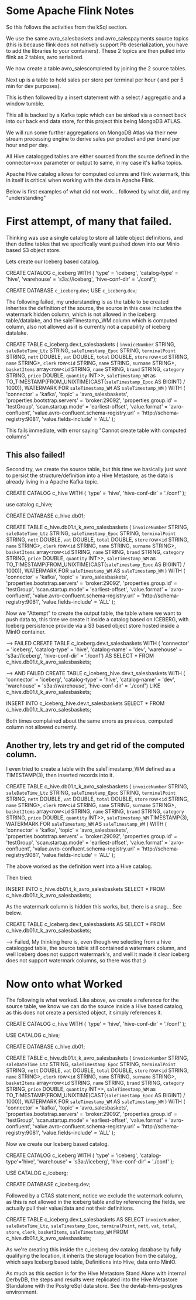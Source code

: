 # Some Apache Flink Notes

So this follows the activities from the kSql section.

We use the same avro_salesbaskets and avro_salespayments source topics (this is because flink does not natively support Pb deserialization, you have to add the libraries to your containers). These 2 topics are then pulled into flink as 2 tables, avro serialized. 

We now create a table avro_salescompleted by joining the 2 source tables. 

Next up is a table to hold sales per store per terminal per hour ( and per 5 min for dev purposes).

This is then followed by a insert statement with a select / aggregatio and a window tumble.

This all is backed by a Kafka topic which can be sinked via a connect back into our back end data store, for this project this being MongoDB ATLAS.

We will run some further aggregations on MongoDB Atlas via their new stream processing engine to derive sales per product and per brand per hour and per day.

All Hive catalogged tables are either sourced from the source defined in the connector=xxx parameter or output to same, in my case it's kafka topics.

Apache Hive catalog allows for computed columns and flink watermark, this in itself is critical when working with the data in Apache Flink.

Below is first examples of what did not work... followed by what did, and my "understanding"

# First attempt, of many that failed.

Thinking was use a single catalog to store all table object definitions, and then define tables that we specifically want pushed down into our Minio based S3 object store.

Lets create our Iceberg based catalog.

CREATE CATALOG c_iceberg WITH (
        'type'          = 'iceberg',
        'catalog-type'  = 'hive',
        'warehouse'     = 's3a://iceberg',
        'hive-conf-dir' = './conf');

CREATE DATABASE `c_iceberg`.`dev`;
USE `c_iceberg`.`dev`;


The following failed, my understanding is as the table to be created inherites the definition of the source, the source in this case includes the watermark hidden column, which is not allowed in the iceberg table/datalake, and the saleTimestamp_WM column which is computed column, also not allowed as it is currently not a capability of iceberg datalake.

CREATE TABLE c_iceberg.dev.t_salesbaskets (
    `invoiceNumber` STRING,
    `saleDateTime_Ltz` STRING,
    `saleTimestamp_Epoc` STRING,
    `terminalPoint` STRING,
    `nett` DOUBLE,
    `vat` DOUBLE,
    `total` DOUBLE,
    `store` row<`id` STRING, `name` STRING>,
    `clerk` row<`id` STRING, `name` STRING, `surname` STRING>,
    `basketItems` array<row<`id` STRING, `name` STRING, `brand` STRING, `category` STRING, `price` DOUBLE, `quantity` INT>>,
    `saleTimestamp_WM` as TO_TIMESTAMP(FROM_UNIXTIME(CAST(`saleTimestamp_Epoc` AS BIGINT) / 1000)),
    WATERMARK FOR `saleTimestamp_WM` AS `saleTimestamp_WM`
) WITH (
    'connector' = 'kafka',
    'topic' = 'avro_salesbaskets',
    'properties.bootstrap.servers' = 'broker:29092',
    'properties.group.id' = 'testGroup',
    'scan.startup.mode' = 'earliest-offset',
    'value.format' = 'avro-confluent',
    'value.avro-confluent.schema-registry.url' = 'http://schema-registry:9081',
    'value.fields-include' = 'ALL'
);

This fails immediate, with error saying "Cannot create table with computed columns"

## This also failed!

Second try, we create the source table, but this time we basically just want to persist the structure/definition into a Hive Metastore, as the data is already living in a Apache Kafka topic.

CREATE CATALOG c_hive WITH (
        'type' = 'hive',
        'hive-conf-dir' = './conf'
);

use catalog c_hive;

CREATE DATABASE c_hive.db01;

CREATE TABLE c_hive.db01.t_k_avro_salesbaskets (
    `invoiceNumber` STRING,
    `saleDateTime_Ltz` STRING,
    `saleTimestamp_Epoc` STRING,
    `terminalPoint` STRING,
    `nett` DOUBLE,
    `vat` DOUBLE,
    `total` DOUBLE,
    `store` row<`id` STRING, `name` STRING>,
    `clerk` row<`id` STRING, `name` STRING, `surname` STRING>,
    `basketItems` array<row<`id` STRING, `name` STRING, `brand` STRING, `category` STRING, `price` DOUBLE, `quantity` INT>>,
    `saleTimestamp_WM` as TO_TIMESTAMP(FROM_UNIXTIME(CAST(`saleTimestamp_Epoc` AS BIGINT) / 1000)),
    WATERMARK FOR `saleTimestamp_WM` AS `saleTimestamp_WM`
) WITH (
    'connector' = 'kafka',
    'topic' = 'avro_salesbaskets',
    'properties.bootstrap.servers' = 'broker:29092',
    'properties.group.id' = 'testGroup',
    'scan.startup.mode' = 'earliest-offset',
    'value.format' = 'avro-confluent',
    'value.avro-confluent.schema-registry.url' = 'http://schema-registry:9081',
    'value.fields-include' = 'ALL'
);

Now we "Attempt" to create the output table, the table where we want to push data to, this time we create it inside a catalog based on ICEBERG, with Iceberg persistence provide via a S3 based object store hosted inside a MinIO container.

--> FAILED
CREATE TABLE c_iceberg.dev.t_salesbaskets WITH (
	  'connector'     = 'iceberg',
	  'catalog-type'  = 'hive',
	  'catalog-name'  = 'dev',
	  'warehouse'     = 's3a://iceberg',
	  'hive-conf-dir' = './conf')
  AS SELECT * FROM c_hive.db01.t_k_avro_salesbaskets;

--> AND FAILED
CREATE TABLE c_iceberg_hive.dev.t_salesbaskets WITH (
	  'connector'     = 'iceberg',
	  'catalog-type'  = 'hive',
	  'catalog-name'  = 'dev',
	  'warehouse'     = 's3a://warehouse',
	  'hive-conf-dir' = './conf')
  LIKE c_hive.db01.t_k_avro_salesbaskets;

INSERT INTO c_iceberg_hive.dev.t_salesbaskets
SELECT * FROM c_hive.db01.t_k_avro_salesbaskets;

Both times complained about the same errors as previous, computed column not allowed currently.

## Another try, lets try and get rid of the computed column.

I even tried to create a table with the saleTimestamp_WM defined as a TIMESTAMP(3), then inserted records into it.

CREATE TABLE c_hive.db01.t_k_avro_salesbaskets (
    `invoiceNumber` STRING,
    `saleDateTime_Ltz` STRING,
    `saleTimestamp_Epoc` STRING,
    `terminalPoint` STRING,
    `nett` DOUBLE,
    `vat` DOUBLE,
    `total` DOUBLE,
    `store` row<`id` STRING, `name` STRING>,
    `clerk` row<`id` STRING, `name` STRING, `surname` STRING>,
    `basketItems` array<row<`id` STRING, `name` STRING, `brand` STRING, `category` STRING, `price` DOUBLE, `quantity` INT>>,
    `saleTimestamp_WM` TIMESTAMP(3),
    WATERMARK FOR `saleTimestamp_WM` AS `saleTimestamp_WM`
) WITH (
    'connector' = 'kafka',
    'topic' = 'avro_salesbaskets',
    'properties.bootstrap.servers' = 'broker:29092',
    'properties.group.id' = 'testGroup',
    'scan.startup.mode' = 'earliest-offset',
    'value.format' = 'avro-confluent',
    'value.avro-confluent.schema-registry.url' = 'http://schema-registry:9081',
    'value.fields-include' = 'ALL'
);

The above worked as the definition went into a Hive catalog.

Then tried:

INSERT INTO c_hive.db01.t_k_avro_salesbaskets
SELECT * FROM c_hive.db01.t_k_avro_salesbaskets;

As the watermark column is hidden this works, but, there is a snag... See below.

CREATE TABLE c_iceberg.dev.t_salesbaskets AS
  SELECT * FROM c_hive.db01.t_k_avro_salesbaskets;


--> Failed, My thinking here is, even though we selecting from a hive catalogged table, the source table still contained a watermark column, and well Iceberg does not support watermark's, and well it made it clear iceberg does not support watermark columns, so there was that ;)


# Now onto what Worked

The following is what worked. Like above, we create a reference for the source table, we know we can do the source inside a Hive based catalog, as this does not create a persisted object, it simply references it.

CREATE CATALOG c_hive WITH (
        'type' = 'hive',
        'hive-conf-dir' = './conf'
);

USE CATALOG c_hive;

CREATE DATABASE c_hive.db01;

CREATE TABLE c_hive.db01.t_k_avro_salesbaskets (
    `invoiceNumber` STRING,
    `saleDateTime_Ltz` STRING,
    `saleTimestamp_Epoc` STRING,
    `terminalPoint` STRING,
    `nett` DOUBLE,
    `vat` DOUBLE,
    `total` DOUBLE,
    `store` row<`id` STRING, `name` STRING>,
    `clerk` row<`id` STRING, `name` STRING, `surname` STRING>,
    `basketItems` array<row<`id` STRING, `name` STRING, `brand` STRING, `category` STRING, `price` DOUBLE, `quantity` INT>>,
    `saleTimestamp_WM` as TO_TIMESTAMP(FROM_UNIXTIME(CAST(`saleTimestamp_Epoc` AS BIGINT) / 1000)),
    WATERMARK FOR `saleTimestamp_WM` AS `saleTimestamp_WM`
) WITH (
    'connector' = 'kafka',
    'topic' = 'avro_salesbaskets',
    'properties.bootstrap.servers' = 'broker:29092',
    'properties.group.id' = 'testGroup',
    'scan.startup.mode' = 'earliest-offset',
    'value.format' = 'avro-confluent',
    'value.avro-confluent.schema-registry.url' = 'http://schema-registry:9081',
    'value.fields-include' = 'ALL'
);

Now we create our Iceberg based catalog.

CREATE CATALOG c_iceberg WITH (
       'type' = 'iceberg',
       'catalog-type'='hive',
       'warehouse' = 's3a://iceberg',
       'hive-conf-dir' = './conf'
);

USE CATALOG c_iceberg;

CREATE DATABASE c_iceberg.dev;

Followed by a CTAS statement, notice we exclude the watermark column, as this is not allowed in the iceberg table and by referencing the fields, we actually pull their value/data and not their definitions.

CREATE TABLE c_iceberg.dev.t_salesbaskets AS
  SELECT 
    `invoiceNumber`,
    `saleDateTime_Ltz`,
    `saleTimestamp_Epoc`,
    `terminalPoint`,
    `nett`,
    `vat`,
    `total`,
    `store`,
    `clerk`,
    `basketItems`,
    `saleTimestamp_WM`
  FROM c_hive.db01.t_k_avro_salesbaskets;

  As we're creating this inside the c_iceberg.dev catalog.database by fully qualifying the location, it inherits the storage location from the catalog, which says Iceberg based table, Definitions into Hive, data onto MinIO.

  As much as this section is for the Hive Metastore Stand Alone with internal DerbyDB, the steps and results were replicated into the Hive Metastore Standalone with the PostgreSql data store. See the devlab-hms-postgres environment.